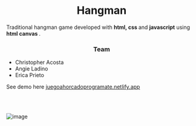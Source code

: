<h1 align="center">Hangman</h1>
<p>Traditional hangman game developed with <b>html, css </b> and <b>javascript</b> using <b>html canvas </b>. </br>
</p> 
<h3 align="center">Team</h3>
  <ul align="justify">
    <li>Christopher Acosta</li>
    <li>Angie Ladino</li>
    <li>Erica Prieto</li>
  </ul>
  
  See demo here [juegoahorcadoprogramate.netlify.app](https://juegoahorcadoprogramate.netlify.app)

</h3>
<br/><br/>

![image](https://user-images.githubusercontent.com/95056296/157871516-c2537fea-48c9-48a1-95af-45b32d87a47d.png)

